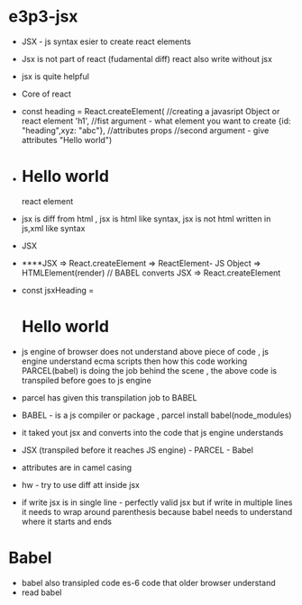 # e3p3-jsx
- JSX - js syntax esier to create react elements
- Jsx is not part of react (fudamental diff) react also write without jsx
- jsx is quite helpful

- Core of react
- const heading = React.createElement(   //creating a javasript Object or react element
  'h1',                                             //fist argument - what element you want to create
  {id: "heading",xyz: "abc"},  //attributes props   //second argument - give attributes
  "Hello world")

- <h1>Hello world</h1> react element
- jsx is diff from html , jsx is html like syntax, jsx is not html written in js,xml like syntax
- JSX
- ****JSX => React.createElement => ReactElement- JS Object =>       HTMLElement(render)
// BABEL converts JSX => React.createElement
- const jsxHeading = <h1>Hello world</h1>
- js engine of browser does not understand above piece of code , js engine understand ecma scripts then how this code working PARCEL(babel) is doing the job behind the scene , the above code is transpiled before goes to js engine
- parcel has given this transpilation job to BABEL
- BABEL - is a js compiler or package  , parcel install babel(node_modules)
- it taked yout jsx and converts into the code that js engine understands

- JSX (transpiled before it reaches JS engine) - PARCEL - Babel
- attributes are in camel casing
- hw - try to use diff att inside jsx
- if write jsx is in single line - perfectly valid jsx but if write in
multiple lines it needs to wrap around parenthesis because babel needs to understand where it starts and ends

# Babel
- babel also transipled code es-6 code that older browser understand
- read babel
